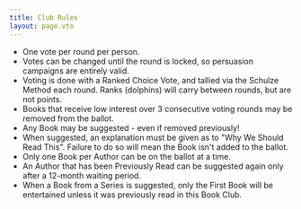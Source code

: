 ```yaml
---
title: Club Rules
layout: page.vto
---
```


- One vote per round per person.
- Votes can be changed until the round is locked, so persuasion campaigns are
  entirely valid.
- Voting is done with a Ranked Choice Vote, and tallied via the Schulze Method
  each round. Ranks (dolphins) will carry between rounds, but are not points.
- Books that receive low interest over 3 consecutive voting rounds may be
  removed from the ballot.
- Any Book may be suggested - even if removed previously!
- When suggested, an explanation must be given as to "Why We Should Read This".
  Failure to do so will mean the Book isn't added to the ballot.
- Only one Book per Author can be on the ballot at a time.
- An Author that has been Previously Read can be suggested again only after a
  12-month waiting period.
- When a Book from a Series is suggested, only the First Book will be
  entertained unless it was previously read in this Book Club.
